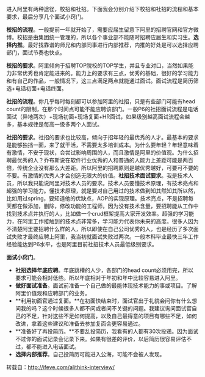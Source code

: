 进入阿里有两种途径，校招和社招。下面我会分别介绍下校招和社招的流程和基本要求，最后分享几个面试小窍门。

**校招的流程**。一般提前一年就开始了，需要应届生留意下阿里的招聘官网和官方微博。校招是由集团统一管理的，所以各个事业部不能随时招聘应届生和实习生。**选择内推**。最好找靠谱的师兄和内部同事进行内部推荐，内推的好处是可以选择应聘部门，面试节奏也快点。

**校招的要求**。阿里倾向于招聘TOP院校的TOP学生，并且专业对口，当然如果能力非常优秀也肯定能进来的。能力上的要求有三点，优秀的基础，很好的学习能力和有自己的作品，一般情况下，这三点满足两点就能通过面试。面试流程是简历筛选+电话初面+电话终面。

**社招的流程**。你几乎每时每刻都可以参加阿里的社招，只是有些部门可能有head count的限制，在那个时间点可能不能应聘该部门。一般P6的社招面试流程是电话面试（异地两次）+现场初面+现场复面+HR面试，如果级别越高面试流程会越多，基本规律是每高一级多两个人面试。

**社招的要求**。社招的要求也比较高，倾向于招年轻的最优秀的人才。最基本的要求是能够独挡一面，来了就干活，不需要太多培训成本。为什么要年轻？年轻意味着有激情，不安于现状，会尝试影响周围的人，而且激情是阿里的价值观。为什么招聘最优秀的人？乔布斯说在软件行业优秀的人和普通的人能力上差距可能是两百倍，传统企业没有那么大差距。所以阿里的招聘原则是越优秀越好，可要可不要的不要。有激情的优秀人才会创造无限大的价值。**社招技术面试要求**。我是技术人员，所以我只能说阿里对技术人员的要求。技术人员要懂技术原理，有技术亮点和超强的学习能力。懂技术原理，就是要对自己用过的技术做到知其然知其所以然，比如用过spring，要知道他的优缺点，AOP的实现原理。技术亮点，不是招聘每天都在做添加，删除，修改功能的工程师，因为没有技术含量，要招聘能从工作中找到技术点并执行的人，比如做一个crud框架提高大家开发效率。超强的学习能力，在阿里工作接触到的技术点非常多，学习能力代表你未来的高度。很多人因为不清楚阿里要招聘什么样的人，所以即使在自己公司优秀的人，也是经历了多次面试失败才最终应聘上阿里，我当初就面试失败过两次。一般本科毕业最快三年工作经验能达到P6水平，也是阿里目前社招技术人员最低级别要求。

**面试小窍门**。

- **社招选择年底应聘**。年底跳槽的人少，各部门的head count必须用完，所以要求可能会相对低些。所以年底相对于年初和年中比较容易进入阿里。
- **做好面试准备**。面试前准备一个自己做的最能体现技术能力的事或项目。了解阿里价值观和应聘部门的业务。
- **利用初面官通过复面。**在初面快结束时，面试官出于礼貌会问你有什么想问我的吗？这个时候很多人都不问或者问不关键的问题。我建议询问面试官自己的不足，针对这些不足如何提高，以及自己最得意的项目有哪些不足，如何改进，拿着这些建议和准备去参加复面会更容易通过。
- **准备好了再投简历。**不要乱投简历，我看有的人都有30次投递。因为面试不过你的面试记录会记录下来。如果有很差的评价，以后简历很容易评估不过，都不能进入电话面试。
- **选择内部推荐**。自己投简历可能进入公海，可能不会被人发现。



转载自：http://ifeve.com/alithink-interview/